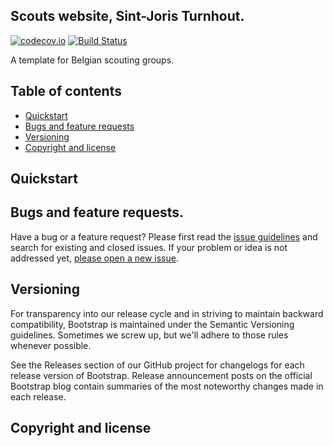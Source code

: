 ## Scouts website, Sint-Joris Turnhout.

[![codecov.io](https://codecov.io/github/Tjoosten/scouts-en-gidsen-template/coverage.svg?branch=master)](https://codecov.io/github/Tjoosten/scouts-en-gidsen-template?branch=master)
[![Build Status](https://travis-ci.org/Tjoosten/scouts-en-gidsen-template.svg?branch=master)](https://travis-ci.org/Tjoosten/scouts-en-gidsen-template)

A template for Belgian scouting groups. 

## Table of contents

- [Quickstart]() 
- [Bugs and feature requests]()
- [Versioning]()
- [Copyright and license]()

## Quickstart

## Bugs and feature requests. 
Have a bug or a feature request? Please first read the [issue guidelines]() and search for existing and closed issues. If your problem or idea is not addressed yet, [please open a new issue]().

## Versioning 
For transparency into our release cycle and in striving to maintain backward compatibility, Bootstrap is maintained under the Semantic Versioning guidelines. Sometimes we screw up, but we'll adhere to those rules whenever possible.

See the Releases section of our GitHub project for changelogs for each release version of Bootstrap. Release announcement posts on the official Bootstrap blog contain summaries of the most noteworthy changes made in each release.


## Copyright and license 


